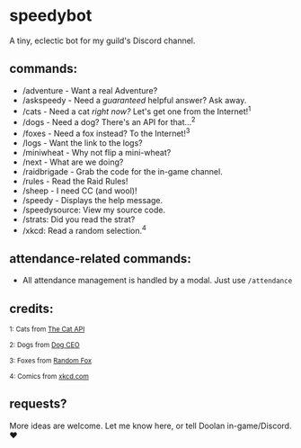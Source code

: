 # speedybot
A tiny, eclectic bot for my guild's Discord channel.

## commands:

- /adventure - Want a real Adventure?
- /askspeedy - Need a *guaranteed* helpful answer? Ask away.
- /cats - Need a cat _right now?_ Let's get one from the Internet!<sup>1</sup>
- /dogs - Need a dog? There's an API for that...<sup>2</sup>
- /foxes - Need a fox instead? To the Internet!<sup>3</sup>
- /logs - Want the link to the logs?
- /miniwheat - Why not flip a mini-wheat?
- /next - What are we doing?
- /raidbrigade - Grab the code for the in-game channel.
- /rules - Read the Raid Rules!
- /sheep - I need CC (and wool)!
- /speedy -  Displays the help message.
- /speedysource: View my source code.
- /strats: Did you read the strat?
- /xkcd: Read a random selection.<sup>4</sip>

## attendance-related commands:
- All attendance management is handled by a modal.  Just use `/attendance`

## credits:
<small>1: Cats from [The Cat API](https://thecatapi.com/)</small>

<small>2: Dogs from [Dog CEO](https://dog.ceo/dog-api/)</small>

<small>3: Foxes from [Random Fox](https://randomfox.ca/)</small>

<small>4: Comics from [xkcd.com](https://xkcd.com/)</small>

## requests?
More ideas are welcome.  Let me know here, or tell Doolan in-game/Discord. ❤️
